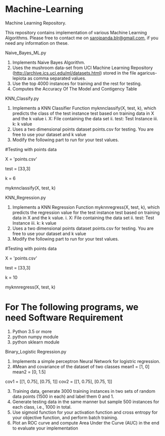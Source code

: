 # Machine-Learning
Machine Learning Repository.

This repository contains implementation of various Machine Learning Algorithms.
Please free to contact me on sarojpanda.blr@gmail.com, if you need any information on these.



Naive_Bayes_ML.py
1. Implements Naive Bayes Algorithm. 
2. Uses the mushroom data-set from UCI Machine Learning Repository (http://archive.ics.uci.edu/ml/datasets.html) stored in the file agaricus-lepiota as comma separated values. 
3. Use the top 4000 instances for training and the rest for testing.
4. Computes the Accuracy Of The Model and Contigency Table



KNN_Classify.py
1. Implements a KNN Classifier Function myknnclassify(X, test, k), which predicts the class of the test instance test based on training data in X and the k value 
 i. X: File containing the data set
 ii. test: Test Instance
 iii. k: k value
2. Uses a two dimensional points dataset points.csv for testing. You are free to use your dataset and k value
3. Modify the following part to run for your test values.

#Testing with points data

X = 'points.csv'

test = [33,3]

k = 6


myknnclassify(X, test, k)



KNN_Regression.py
1. Implements a KNN Regression Function myknnregress(X, test, k), which predicts the regression value for the test instance test based on training data in X and the k value. 
 i. X: File containing the data set
 ii. test: Test Instance
 iii. k: k value
2. Uses a two dimensional points dataset points.csv for testing. You are free to use your dataset and k value
3. Modify the following part to run for your test values.

#Testing with points data

X = 'points.csv'

test = [33,3]

k = 10

myknnregress(X, test, k)



For The following programs, we need 
Software Requirement
====================
1. Python 3.5 or more
2. python numpy module
3. python sklearn module

Binary_Logistic Regression.py
1. Implements a simple perceptron Neural Network for logistric regression.
2.  #Mean and covariance of the dataset of two classes
mean1 = [1, 0]
mean2 = [0, 1.5]

cov1 = [[1, 0.75], [0.75, 1]]
cov2 = [[1, 0.75], [0.75, 1]]

3. Training data, generate 3000 training instances in two sets of random data points (1500 in each) and label them 0 and 1.
4. Generate testing data in the same manner but sample 500 instances for each class,
i.e., 1000 in total.
5. Use sigmoid function for your activation function and cross entropy for your objective
function, and perform batch training.
6. Plot an ROC curve and compute Area Under the Curve (AUC) in
the end to evaluate your implementation

